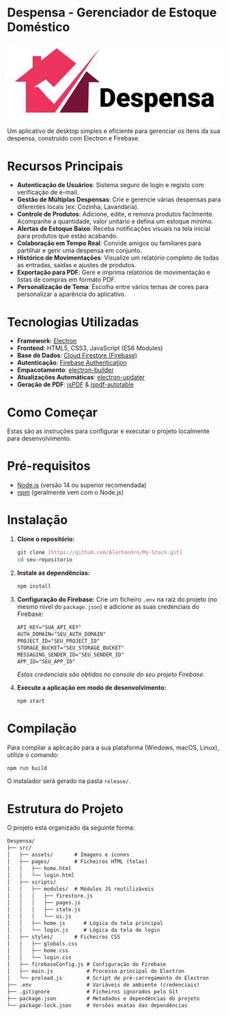 # Despensa - Gerenciador de Estoque Doméstico

![Logo do Despensa](src/assets/logof.png)

Um aplicativo de desktop simples e eficiente para gerenciar os itens da sua despensa, construído com Electron e Firebase.

# Recursos Principais

-   **Autenticação de Usuários**: Sistema seguro de login e registo com verificação de e-mail.
-   **Gestão de Múltiplas Despensas**: Crie e gerencie várias despensas para diferentes locais (ex: Cozinha, Lavandaria).
-   **Controle de Produtos**: Adicione, edite, e remova produtos facilmente. Acompanhe a quantidade, valor unitário e defina um estoque mínimo.
-   **Alertas de Estoque Baixo**: Receba notificações visuais na tela inicial para produtos que estão acabando.
-   **Colaboração em Tempo Real**: Convide amigos ou familiares para partilhar e gerir uma despensa em conjunto.
-   **Histórico de Movimentações**: Visualize um relatório completo de todas as entradas, saídas e ajustes de produtos.
-   **Exportação para PDF**: Gere e imprima relatórios de movimentação e listas de compras em formato PDF.
-   **Personalização de Tema**: Escolha entre vários temas de cores para personalizar a aparência do aplicativo.

# Tecnologias Utilizadas

-   **Framework**: [Electron](https://www.electronjs.org/)
-   **Frontend**: HTML5, CSS3, JavaScript (ES6 Modules)
-   **Base de Dados**: [Cloud Firestore (Firebase)](https://firebase.google.com/docs/firestore)
-   **Autenticação**: [Firebase Authentication](https://firebase.google.com/docs/auth)
-   **Empacotamento**: [electron-builder](https://www.electron.build/)
-   **Atualizações Automáticas**: [electron-updater](https://www.electron.build/auto-update)
-   **Geração de PDF**: [jsPDF](https://github.com/parallax/jsPDF) & [jspdf-autotable](https.github.com/simonbengtsson/jsPDF-AutoTable)

# Como Começar

Estas são as instruções para configurar e executar o projeto localmente para desenvolvimento.

# Pré-requisitos

-   [Node.js](https://nodejs.org/) (versão 14 ou superior recomendada)
-   [npm](https://www.npmjs.com/) (geralmente vem com o Node.js)

# Instalação

1.  **Clone o repositório:**
    ```bash
    git clone [https://github.com/Alerhandro/My-Stock.git]
    cd seu-repositorio
    ```

2.  **Instale as dependências:**
    ```bash
    npm install
    ```

3.  **Configuração do Firebase:**
    Crie um ficheiro `.env` na raiz do projeto (no mesmo nível do `package.json`) e adicione as suas credenciais do Firebase:
    ```
    API_KEY="SUA_API_KEY"
    AUTH_DOMAIN="SEU_AUTH_DOMAIN"
    PROJECT_ID="SEU_PROJECT_ID"
    STORAGE_BUCKET="SEU_STORAGE_BUCKET"
    MESSAGING_SENDER_ID="SEU_SENDER_ID"
    APP_ID="SEU_APP_ID"
    ```
    *Estas credenciais são obtidas no console do seu projeto Firebase.*

4.  **Execute a aplicação em modo de desenvolvimento:**
    ```bash
    npm start
    ```

# Compilação

Para compilar a aplicação para a sua plataforma (Windows, macOS, Linux), utilize o comando:
```bash
npm run build
```
O instalador será gerado na pasta `release/`.

# Estrutura do Projeto

O projeto está organizado da seguinte forma:

```
Despensa/
├── src/
│   ├── assets/       # Imagens e ícones
│   ├── pages/        # Ficheiros HTML (telas)
│   │   ├── home.html
│   │   └── login.html
│   ├── scripts/
│   │   ├── modules/  # Módulos JS reutilizáveis
│   │   │   ├── firestore.js
│   │   │   ├── pages.js
│   │   │   ├── state.js
│   │   │   └── ui.js
│   │   ├── home.js      # Lógica da tela principal
│   │   └── login.js     # Lógica da tela de login
│   ├── styles/       # Ficheiros CSS
│   │   ├── globals.css
│   │   ├── home.css
│   │   └── login.css
│   ├── firebaseConfig.js # Configuração do Firebase
│   ├── main.js           # Processo principal do Electron
│   └── preload.js        # Script de pré-carregamento do Electron
├── .env                  # Variáveis de ambiente (credenciais)
├── .gitignore            # Ficheiros ignorados pelo Git
├── package.json          # Metadados e dependências do projeto
└── package-lock.json     # Versões exatas das dependências
```
